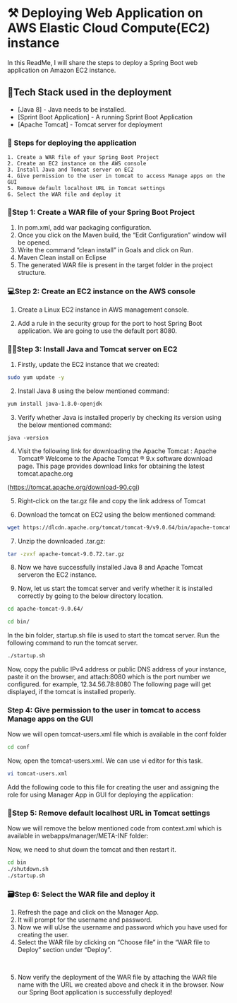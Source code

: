# ⚒️ Deploying Web Application on AWS Elastic Cloud Compute(EC2) instance

In this ReadMe, I will share the steps to deploy a Spring Boot web application on Amazon EC2 instance.


## 🤳Tech Stack used in the deployment

- [Java 8] - Java needs to be installed.
- [Sprint Boot Application] - A running Sprint Boot Application
- [Apache Tomcat] - Tomcat server for deployment

### 🔦 Steps for deploying the application
	1. Create a WAR file of your Spring Boot Project
	2. Create an EC2 instance on the AWS console
	3. Install Java and Tomcat server on EC2
	4. Give permission to the user in tomcat to access Manage apps on the GUI
	5. Remove default localhost URL in Tomcat settings
	6. Select the WAR file and deploy it


### 🔖Step 1: Create a WAR file of your Spring Boot Project
1. In pom.xml, add war packaging configuration.
2. Once you click on the Maven build, the “Edit Configuration” window will be opened. 
3. Write the command “clean install” in Goals and click on Run.
4. Maven Clean install on Eclipse<br />
5. The generated WAR file is present in the target folder in the project structure.


### 💻Step 2: Create an EC2 instance on the AWS console

1. Create a Linux EC2 instance in AWS management console. 

2. Add a rule in the security group for the port to host Spring Boot application. We are going to use the default port 8080.

### 👩‍💻Step 3: Install Java and Tomcat server on EC2
1. Firstly, update the EC2 instance that we created:
```sh
sudo yum update -y
```
2. Install Java 8 using the below mentioned command:
```sh 
yum install java-1.8.0-openjdk
```
3. Verify whether Java is installed properly by checking its version using the below mentioned command:
``` 
java -version
```

4. Visit the following link for downloading the Apache Tomcat :
Apache Tomcat®
Welcome to the Apache Tomcat ® 9.x software download page. This page provides download links for obtaining the latest tomcat.apache.org

(https://tomcat.apache.org/download-90.cgi)

5. Right-click on the tar.gz file and copy the link address of Tomcat <br/>

6. Download the tomcat on EC2 using the below mentioned command:
```sh 
wget https://dlcdn.apache.org/tomcat/tomcat-9/v9.0.64/bin/apache-tomcat-9.0.64.tar.gz
```

7. Unzip the downloaded .tar.gz:
```sh 
tar -zvxf apache-tomcat-9.0.72.tar.gz
```

8. Now we have successfully installed Java 8 and Apache Tomcat serveron the EC2 instance. 

9. Now, let us start the tomcat server and verify whether it is installed correctly by going to the below directory location.


```sh 
cd apache-tomcat-9.0.64/
```

```sh 
cd bin/
```

In the bin folder, startup.sh file is used to start the tomcat server. Run the following command to run the tomcat server.
```sh  
./startup.sh
```
Now, copy the public IPv4 address or public DNS address of your instance, paste it on the browser, and attach:8080 which is the port number we configured.
for example, 12.34.56.78:8080
The following page will get displayed, if the tomcat is installed properly.<br/>

### Step 4: Give permission to the user in tomcat to access Manage apps on the GUI
Now we will open tomcat-users.xml file which is available in the conf folder
```sh 
cd conf
```
Now, open the tomcat-users.xml. We can use vi editor for this task.
```sh 
vi tomcat-users.xml
```
Add the following code to this file for creating the user and assigning the role for using Manager App in GUI for deploying the application:
<user username="your-username" password="your-password" roles="manager-gui"/>


### 📸Step 5: Remove default localhost URL in Tomcat settings
Now we will remove the below mentioned code from context.xml which is available in webapps/manager/META-INF folder:

<Valve className="org.apache.catalina.valves.RemoteAddValve" allow="127\.\d+\.\d+|::1|0:0:0:0:0:0:0:1"/>

Now, we need to shut down the tomcat and then restart it.
```sh 
cd bin
./shutdown.sh
./startup.sh
```


### 🗃️Step 6: Select the WAR file and deploy it
1. Refresh the page and click on the Manager App.
2. It will prompt for the username and password.
3. Now we will uUse the username and password which you have used for creating the user.
4. Select the WAR file by clicking on “Choose file” in the “WAR file to Deploy” section under “Deploy”.

<br/>

5. Now verify the deployment of the  WAR file by attaching the WAR file name with the URL we created above and check it in the browser.
Now our Spring Boot application is successfully deployed!

